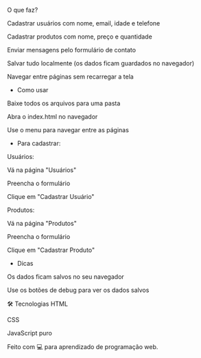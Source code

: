 O que faz?

Cadastrar usuários com nome, email, idade e telefone

Cadastrar produtos com nome, preço e quantidade

Enviar mensagens pelo formulário de contato

Salvar tudo localmente (os dados ficam guardados no navegador)

Navegar entre páginas sem recarregar a tela

- Como usar
  
Baixe todos os arquivos para uma pasta

Abra o index.html no navegador

Use o menu para navegar entre as páginas

- Para cadastrar:
  
Usuários:

Vá na página "Usuários"

Preencha o formulário

Clique em "Cadastrar Usuário"

Produtos:

Vá na página "Produtos"

Preencha o formulário

Clique em "Cadastrar Produto"


    
- Dicas
  
Os dados ficam salvos no seu navegador

Use os botões de debug para ver os dados salvos

🛠️ Tecnologias
HTML

CSS

JavaScript puro

Feito com 💻 para aprendizado de programação web.
